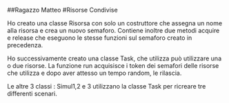 ##Ragazzo Matteo
#Risorse Condivise

Ho creato una classe Risorsa con solo un costruttore che assegna un nome alla risorsa e crea un nuovo semaforo. Contiene inoltre due metodi acquire e release che eseguono le stesse funzioni sul semaforo creato in precedenza.

Ho successivamente creato una classe Task, che utilizza può utilizzare una o due risorse. 
La funzione run acquisisce i token dei semafori delle risorse che utilizza e dopo aver attesso un tempo random, le rilascia.

Le altre 3 classi : Simul1,2 e 3 utilizzano la classe Task per ricreare tre differenti scenari.
